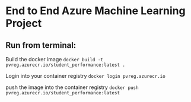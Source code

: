 # End to End Azure Machine Learning Project

## Run from terminal:

Build the docker image
`docker build -t pvreg.azurecr.io/student_performance:latest .`

Login into your container registry
`docker login pvreg.azurecr.io`

push the image into the container registry
`docker push pvreg.azurecr.io/student_performance:latest`
